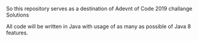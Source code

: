
So this repository serves as a destination of Adevnt of Code 2019 challange Solutions

All code will be written in Java with usage of as many as possible of Java 8 features.
